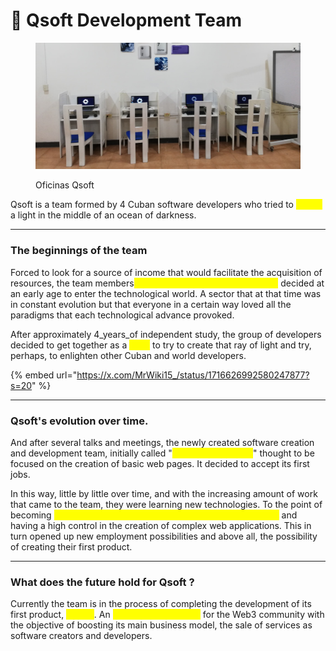 # 🚂 Qsoft Development Team

<figure><img src="../../.gitbook/assets/WhatsApp-Image-2023-11-24-at-17.20.12-1-e1700896264378 (1).jpeg" alt=""><figcaption><p>Oficinas Qsoft</p></figcaption></figure>

Qsoft is a team formed by 4 Cuban software developers who tried to <mark style="color:yellow;">create</mark> a light in the middle of an ocean of darkness.

***

### The beginnings of the team

Forced to look for a source of income that would facilitate the acquisition of resources, the team members<mark style="color:yellow;">, even without knowing each other,</mark> decided at an early age to enter the technological world. A sector that at that time was in constant evolution but that everyone in a certain way loved all the paradigms that each technological advance provoked.

After approximately 4_years_of independent study, the group of developers decided to get together as a <mark style="color:yellow;">team</mark> to try to create that ray of light and try, perhaps, to enlighten other Cuban and world developers.

{% embed url="https://x.com/MrWiki15_/status/1716626992580247877?s=20" %}

***

### Qsoft's evolution over time.

And after several talks and meetings, the newly created software creation and development team, initially called "<mark style="color:yellow;">Programming Team</mark>" thought to be focused on the creation of basic web pages. It decided to accept its first jobs.

In this way, little by little over time, and with the increasing amount of work that came to the team, they were learning new technologies. To the point of becoming <mark style="color:yellow;">specialists in the creation of multiplatform applications</mark> and having a high control in the creation of complex web applications. This in turn opened up new employment possibilities and above all, the possibility of creating their first product.

***

### What does the future hold for Qsoft ?

Currently the team is in the process of completing the development of its first product, <mark style="color:yellow;">Polaris</mark>. An <mark style="color:yellow;">ecosystem of utilities</mark> for the Web3 community with the objective of boosting its main business model, the sale of services as software creators and developers.
